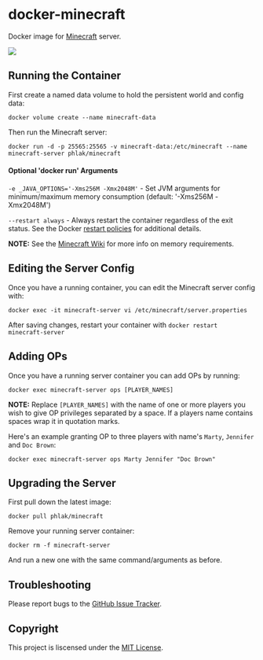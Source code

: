 docker-minecraft
================

Docker image for [Minecraft](https://minecraft.net/) server.

[![](https://images.microbadger.com/badges/image/phlak/minecraft.svg)](http://microbadger.com/#/images/phlak/minecraft "Get your own image badge on microbadger.com")

Running the Container
---------------------

First create a named data volume to hold the persistent world and config data:

    docker volume create --name minecraft-data

Then run the Minecraft server:

    docker run -d -p 25565:25565 -v minecraft-data:/etc/minecraft --name minecraft-server phlak/minecraft

#### Optional 'docker run' Arguments

`-e _JAVA_OPTIONS='-Xms256M -Xmx2048M'` - Set JVM arguments for minimum/maximum memory consumption
                                          (default: '-Xms256M -Xmx2048M')

`--restart always` - Always restart the container regardless of the exit status. See the Docker
                     [restart policies](https://goo.gl/OI87rA) for additional details.

**NOTE:** See the [Minecraft Wiki](http://minecraft.gamepedia.com/Server/Requirements) for more info
on memory requirements.

Editing the Server Config
-------------------------

Once you have a running container, you can edit the Minecraft server config with:

    docker exec -it minecraft-server vi /etc/minecraft/server.properties

After saving changes, restart your container with `docker restart minecraft-server`

Adding OPs
----------

Once you have a running server container you can add OPs by running:

    docker exec minecraft-server ops [PLAYER_NAMES]

**NOTE:** Replace `[PLAYER_NAMES]` with the name of one or more players you wish to give OP
privileges separated by a space. If a players name contains spaces wrap it in quotation marks.

Here's an example granting OP to three players with name's `Marty`, `Jennifer` and  `Doc Brown`:

    docker exec minecraft-server ops Marty Jennifer "Doc Brown"

Upgrading the Server
--------------------

First pull down the latest image:

    docker pull phlak/minecraft

Remove your running server container:

    docker rm -f minecraft-server

And run a new one with the same command/arguments as before.

Troubleshooting
---------------

Please report bugs to the [GitHub Issue Tracker](https://github.com/PHLAK/docker-minecraft/issues).

Copyright
---------

This project is liscensed under the [MIT License](https://github.com/PHLAK/docker-minecraft/blob/master/LICENSE).
